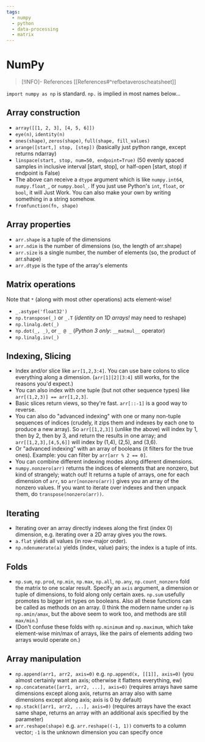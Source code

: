 ```yaml
---
tags:
  - numpy
  - python
  - data-processing
  - matrix
---
```


# NumPy
> [!INFO]- References
> [[References#^refbetaveroscheatsheet]]

`import numpy as np` is standard. `np.` is implied in most names below...

## Array construction
-   `array([[1, 2, 3], [4, 5, 6]])`
-   `eye(n)`, `identity(n)`
-   `ones(shape)`, `zeros(shape)`, `full(shape, fill_values)`
-   `arange([start,] stop, [step])` (basically just python range, except returns ndarray)
-   `linspace(start, stop, num=50, endpoint=True)` (50 evenly spaced samples in inclusive interval \[start, stop\], or half-open \[start, stop) if endpoint is False)
-   The above can receive a `dtype` argument which is like `numpy.int64`, `numpy.float_`, or `numpy.bool_`. If you just use Python's `int`, `float`, or `bool`, it will Just Work. You can also make your own by writing something in a string somehow.
-   `fromfunction(fn, shape)`

## Array properties
-   `arr.shape` is a tuple of the dimensions
-   `arr.ndim` is the number of dimensions (so, the length of arr.shape)
-   `arr.size` is a single number, the number of elements (so, the product of arr.shape)
-   `arr.dtype` is the type of the array's elements

## Matrix operations
Note that `*` (along with most other operations) acts element-wise!

-   `_.astype('float32')`
-   `np.transpose(_)` or `_.T` (_identity on 1D arrays!_ may need to reshape)
-   `np.linalg.det(_)`
-   `np.dot(_, _)`, or `_ @ _` (_Python 3 only_: `__matmul__` operator)
-   `np.linalg.inv(_)`

## Indexing, Slicing
-   Index and/or slice like `arr[1,2,3:4]`. You can use bare colons to slice everything along a dimension. (`arr[1][2][3:4]` still works, for the reasons you'd expect.)
-   You can also index with one tuple (but not other sequence types) like `arr[(1,2,3)] == arr[1,2,3]`.
-   Basic slices return views, so they're fast. `arr[::-1]` is a good way to reverse.
-   You can also do "advanced indexing" with one or many non-tuple sequences of indices (crudely, it zips them and indexes by each one to produce a new array). So `arr[[1,2,3]]` (unlike the above) will index by 1, then by 2, then by 3, and return the results in one array; and `arr[[1,2,3],[4,5,6]]` will index by (1,4), (2,5), and (3,6).
-   Or "advanced indexing" with an array of booleans (it filters for the true ones). Example: you can filter by `arr[arr % 2 == 0]`.
-   You can combine different indexing modes along different dimensions.
-   `numpy.nonzero(arr)` returns the indices of elements that are nonzero, but kind of strangely; watch out! It returns a tuple of arrays, one for each dimension of `arr`, so `arr[nonzero(arr)]` gives you an array of the nonzero values. If you want to iterate over indexes and then unpack them, do `transpose(nonzero(arr))`.

## Iterating
-   Iterating over an array directly indexes along the first (index 0) dimension, e.g. iterating over a 2D array gives you the rows.
-   `a.flat` yields all values (in row-major order).
-   `np.ndenumerate(a)` yields (index, value) pairs; the index is a tuple of ints.

## Folds
-   `np.sum`, `np.prod`, `np.min`, `np.max`, `np.all`, `np.any`, `np.count_nonzero` fold the matrix to one scalar result. Specify an `axis` argument, a dimension or tuple of dimensions, to fold along only certain axes. `np.sum` usefully promotes to bigger int types on booleans. Also all these functions can be called as methods on an array. (I think the modern name under `np` is `np.amin/amax`, but the above seem to work too, and methods are still `max/min`.)
-   (Don't confuse these folds with `np.minimum` and `np.maximum`, which take element-wise min/max of arrays, like the pairs of elements adding two arrays would operate on.)

## Array manipulation
-   `np.append(arr1, arr2, axis=0)` e.g. `np.append(x, [[1]], axis=0)` (you almost certainly want an axis; otherwise it flattens everything, ew)
-   `np.concatenate([arr1, arr2, ...], axis=0)` (requires arrays have same dimensions except along axis, returns an array also with same dimensions except along axis; axis is 0 by default)
-   `np.stack([arr1, arr2, ...], axis=0)` (requires arrays have the exact same shape, returns an array with an additional axis specified by the parameter)
-   `arr.reshape(shape)` e.g. `arr.reshape((-1, 1))` converts to a column vector; `-1` is the unknown dimension you can specify once
